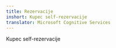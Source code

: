 ```yaml
---
title: Rezervacije
inshort: Kupec self-rezervacije
translator: Microsoft Cognitive Services
---
```


Kupec self-rezervacije


